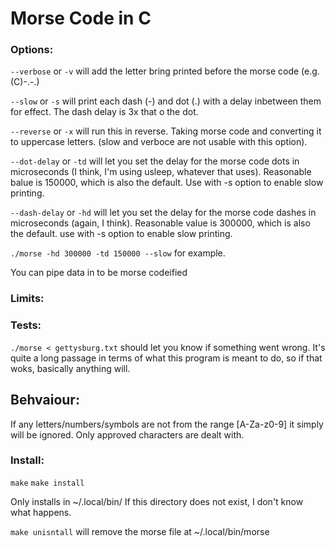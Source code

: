 # Morse Code in C

### Options:

`--verbose` or `-v` will add the letter bring printed before the morse code (e.g. (C)-.-.)

`--slow` or `-s` will print each dash (-) and dot (.) with a delay inbetween them for effect. The dash delay is 3x that o the dot.

`--reverse` or `-x` will run this in reverse. Taking morse code and converting it to uppercase letters. (slow and verboce are not usable with this option).

`--dot-delay` or `-td` will let you set the delay for the morse code dots in microseconds (I think, I'm using usleep, whatever that uses). Reasonable balue is 150000, which is also the default. Use with -s option to enable slow printing.

`--dash-delay` or `-hd` will let you set the delay for the morse code dashes in microseconds (again, I think). Reasonable value is 300000, which is also the default. use with -s option to enable slow printing.

`./morse -hd 300000 -td 150000 --slow` for example.

You can pipe data in to be morse codeified

### Limits:


### Tests:

`./morse < gettysburg.txt` should let you know if something went wrong.
It's quite a long passage in terms of what this program is meant to do, so if that woks, basically anything will.

## Behvaiour:

If any letters/numbers/symbols are not from the range [A-Za-z0-9] it simply will be ignored.
Only approved characters are dealt with.


### Install:

`make`
`make install`

Only installs in ~/.local/bin/
If this directory does not exist, I don't know what happens.

`make unisntall`
will remove the morse file at ~/.local/bin/morse
